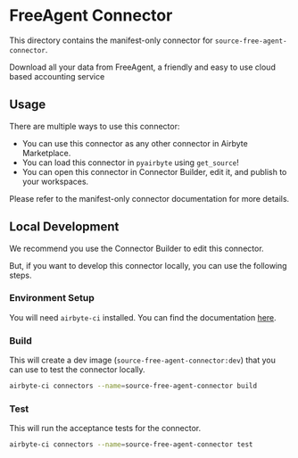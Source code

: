 # FreeAgent Connector
This directory contains the manifest-only connector for `source-free-agent-connector`.

Download all your data from FreeAgent, a friendly and easy to use cloud based accounting service

## Usage
There are multiple ways to use this connector:
- You can use this connector as any other connector in Airbyte Marketplace.
- You can load this connector in `pyairbyte` using `get_source`!
- You can open this connector in Connector Builder, edit it, and publish to your workspaces.

Please refer to the manifest-only connector documentation for more details.

## Local Development
We recommend you use the Connector Builder to edit this connector.

But, if you want to develop this connector locally, you can use the following steps.

### Environment Setup
You will need `airbyte-ci` installed. You can find the documentation [here](airbyte-ci).

### Build
This will create a dev image (`source-free-agent-connector:dev`) that you can use to test the connector locally.
```bash
airbyte-ci connectors --name=source-free-agent-connector build
```

### Test
This will run the acceptance tests for the connector.
```bash
airbyte-ci connectors --name=source-free-agent-connector test
```

